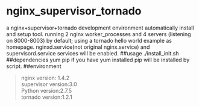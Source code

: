 nginx_supervisor_tornado
========================
a nginx+supervisor+tornado development environment automatically install and setup tool.
running 2 nginx worker_processes and 4 servers (listening on 8000-8003)  by default;
using a tornado hello world example as homepage.
nginxd.service(not original nginx.service) and supervisord.service services will be enabled.
##usage
	./install_init.sh
##dependencies
	yum pip
if you have yum installed pip will be installed by script.
##environment
  >nginx version: 1.4.2<br>
  >supervisor version:3.0<br>
  >Python version:2.7.5<br>
  >tornado version:1.2.1<br>
